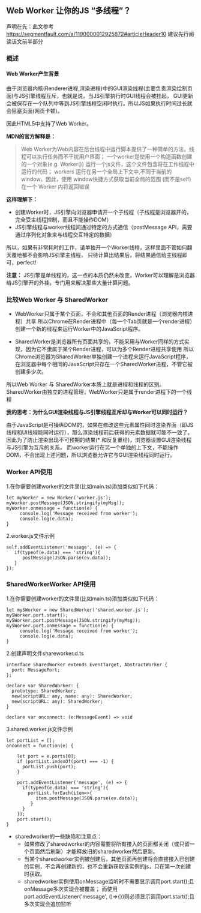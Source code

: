 ## Web Worker 让你的JS “多线程”？

声明在先：此文参考 https://segmentfault.com/a/1190000012925872#articleHeader10
建议先行阅读该文前半部分

### 概述

#### Web Worker产生背景

由于浏览器内核(Renderer进程,渲染进程)中的GUI渲染线程(主要负责渲染绘制页面)与JS引擎线程互斥，也就是说，当JS引擎执行时GUI线程会被挂起，
GUI更新会被保存在一个队列中等到JS引擎线程空闲时执行。所以JS如果执行时间过长就会阻塞页面(网页卡顿)。    

因此HTML5中支持了Web Worker。    

**MDN的官方解释是：**

> Web Worker为Web内容在后台线程中运行脚本提供了一种简单的方法。线程可以执行任务而不干扰用户界面；
> 一个worker是使用一个构造函数创建的一个对象(e.g. Worker()) 运行一个js文件，这个文件包含将在工作线程中运行的代码；
> workers 运行在另一个全局上下文中,不同于当前的window。因此，使用 window快捷方式获取当前全局的范围 (而不是self) 在一个 Worker 内将返回错误

**这样理解下：**

- 创建Worker时，JS引擎向浏览器申请开一个子线程（子线程是浏览器开的，完全受主线程控制，而且不能操作DOM）
- JS引擎线程与worker线程间通过特定的方式通信（postMessage API，需要通过序列化对象来与线程交互特定的数据）

所以，如果有非常耗时的工作，请单独开一个Worker线程，这样里面不管如何翻天覆地都不会影响JS引擎主线程，
只待计算出结果后，将结果通信给主线程即可，perfect!

**注意：** JS引擎是单线程的，这一点的本质仍然未改变，Worker可以理解是浏览器给JS引擎开的外挂，专门用来解决那些大量计算问题。

### 比较Web Worker 与 SharedWorker

- WebWorker只属于某个页面，不会和其他页面的Render进程（浏览器内核进程）共享
所以Chrome在Render进程中（每一个Tab页就是一个render进程）创建一个新的线程来运行Worker中的JavaScript程序。

- SharedWorker是浏览器所有页面共享的，不能采用与Worker同样的方式实现，因为它不隶属于某个Render进程，可以为多个Render进程共享使用
所以Chrome浏览器为SharedWorker单独创建一个进程来运行JavaScript程序，在浏览器中每个相同的JavaScript只存在一个SharedWorker进程，不管它被创建多少次。

所以Web Worker 与 SharedWorker本质上就是进程和线程的区别。SharedWorker由独立的进程管理，WebWorker只是属于render进程下的一个线程

**我的思考：为什么GUI渲染线程与JS引擎线程互斥却与Worker可以同时运行？**

由于JavaScript是可操纵DOM的，如果在修改这些元素属性同时渲染界面（即JS线程和UI线程能同时运行），那么渲染线程前后获得的元素数据就可能不一致了。
因此为了防止渲染出现不可预期的结果(* 和反复重绘)，浏览器设置GUI渲染线程与JS引擎为互斥的关系。
而worker运行在另一个单独的上下文，不能操作DOM，不会出现上述问题，所以浏览器允许它与GUI渲染线程同时运行。

### Worker API使用

1.在你需要创建worker的文件里(比如main.ts)添加类似如下代码：

```
let myWorker = new Worker('worker.js'); 
myWorker.postMessage(JSON.stringify(myMsg)); 
myWorker.onmessage = function(e) {
     console.log('Message received from worker');
     console.log(e.data);
}
```

2.worker.js文件示例

```
self.addEventListener('message', (e) => {
   if(typeof(e.data) === 'string'){
      postMessage(JSON.parse(ev.data));
   }
});
```

### SharedWorkerWorker API使用

1.在你需要创建worker的文件里(比如main.ts)添加类似如下代码：

```
let mySWorker = new SharedWorker('shared.worker.js'); 
mySWorker.port.start();
mySWorker.port.postMessage(JSON.stringify(myMsg)); 
mySWorker.port.onmessage = function(e) {
     console.log('Message received from worker');
     console.log(e.data);
}
```

2.创建声明文件shareworker.d.ts

```
interface SharedWorker extends EventTarget, AbstractWorker {
  port: MessagePort;
};

declare var SharedWorker: {
  prototype: SharedWorker;
  new(scriptURL: any, name: any): SharedWorker;
  new(scriptURL: any): SharedWorker;
}

declare var onconnect: (e:MessageEvent) => void
```

3.shared.worker.js文件示例

```
let portList = [];
onconnect = function(e) {

    let port = e.ports[0];
    if (portList.indexOf(port) === -1) {
      portList.push(port);
    }

    port.addEventListener('message', (e) => {
      if(typeof(e.data) === 'string'){
        portList.forEach(item=>{
           item.postMessage(JSON.parse(ev.data));
         }
      }
    });
    port.start();
}
```

- sharedworker的一些缺陷和注意点：
    - 如果修改了sharedworker的内容需要将所有接入的页面都关闭（或只留一个页面然后刷新）才能释放旧的sharedworker然后更新。
    - 当某个sharedworker实例被创建后，其他页面再创建将会直接接入已创建的实例，不会再创建新的，也不会重新获取该实例的js，只在第一次创建时获取。
    - sharedworker实例使用onMessage监听时不需要显示调用port.start();且onMessage多次实现会被覆盖； 而使用port.addEventListener('message', ()=>{})则必须显示调用port.start();且多次实现会追加监听

